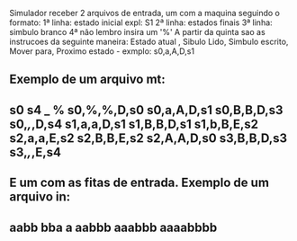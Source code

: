 Simulador receber 2 arquivos de entrada, um com a maquina seguindo o formato:
1ª linha: estado inicial expl: S1
2ª linha: estados finais
3ª linha: simbulo branco
4ª não lembro insira um '%'
A partir da quinta sao as instrucoes da seguinte maneira: 
Estado atual , Sibulo Lido, Simbulo escrito, Mover para, Proximo estado - exmplo:
s0,a,A,D,s1

Exemplo de um arquivo mt:
------------------------------
s0
s4
_
%
s0,%,%,D,s0
s0,a,A,D,s1
s0,B,B,D,s3
s0,_,_,D,s4
s1,a,a,D,s1
s1,B,B,D,s1
s1,b,B,E,s2
s2,a,a,E,s2
s2,B,B,E,s2
s2,A,A,D,s0
s3,B,B,D,s3
s3,_,_,E,s4
------------------------------
E um com as fitas de entrada.
Exemplo de um arquivo in:
------------------------------
aabb
bba
a
aabbb
aaabbb
aaaabbbb
------------------------------
